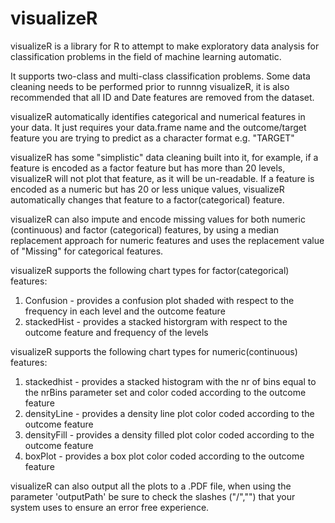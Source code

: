 # visualizeR

visualizeR is a library for R to attempt to make exploratory data analysis for classification problems in the field of machine learning automatic.

It supports two-class and multi-class classification problems. Some data cleaning needs to be performed prior to runnng visualizeR, it is also recommended that all ID and Date features are removed from the dataset. 

visualizeR automatically identifies categorical and numerical features in your data. It just requires your data.frame name and the outcome/target feature you are trying to predict as a character format e.g. "TARGET"

visualizeR has some "simplistic" data cleaning built into it, for example, if a feature is encoded as a factor feature but has more than 20 levels, visualizeR will not plot that feature, as it will be un-readable. If a feature is encoded as a numeric but has 20 or less unique values, visualizeR automatically changes that feature to a factor(categorical) feature.

visualizeR can also impute and encode missing values for both numeric (continuous) and factor (categorical) features, by using a median replacement approach for numeric features and uses the replacement value of "Missing" for categorical features.

visualizeR supports the following chart types for factor(categorical) features: 
1. Confusion - provides a confusion plot shaded with respect to the frequency in each level and the outcome feature
2. stackedHist - provides a stacked historgram with respect to the outcome feature and frequency of the levels

visualizeR supports the following chart types for numeric(continuous) features: 
1. stackedhist - provides a stacked histogram with the nr of bins equal to the nrBins parameter set and color coded according to the outcome feature
2. densityLine - provides a density line plot color coded according to the outcome feature
3. densityFill - provides a density filled plot color coded according to the outcome feature
4. boxPlot - provides a box plot color coded according to the outcome feature

visualizeR can also output all the plots to a .PDF file, when using the parameter 'outputPath' be sure to check the slashes ("/","\") that your system uses to ensure an error free experience.
